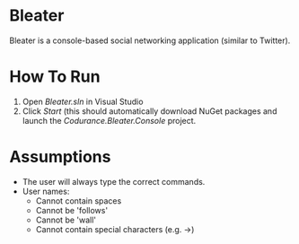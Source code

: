 
# Bleater

Bleater is a console-based social networking application (similar to Twitter).

# How To Run

1. Open *Bleater.sln* in Visual Studio
2. Click *Start* (this should automatically download NuGet packages and launch the *Codurance.Bleater.Console* project.

# Assumptions

* The user will always type the correct commands.
* User names:
	* Cannot contain spaces
	* Cannot be 'follows'
	* Cannot be 'wall'
	* Cannot contain special characters (e.g. ->)